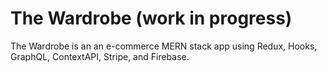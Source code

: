 # The Wardrobe (work in progress)

The Wardrobe is an an e-commerce MERN stack app using Redux, Hooks, GraphQL, ContextAPI, Stripe, and Firebase.
